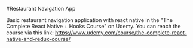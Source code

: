 #Restaurant Navigation App

Basic restaurant navigation application with react native in the "The Complete React Native + Hooks Course" on Udemy. You can reach the course via this link: https://www.udemy.com/course/the-complete-react-native-and-redux-course/
